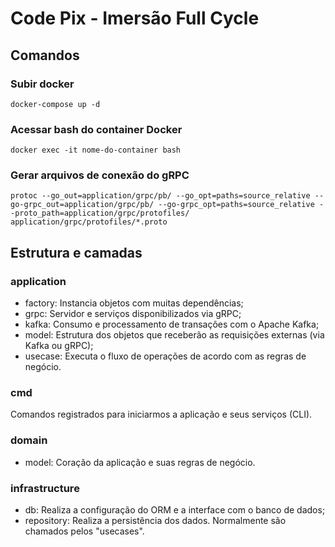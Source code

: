 # Code Pix - Imersão Full Cycle

## Comandos

### Subir docker

`docker-compose up -d`

### Acessar bash do container Docker

`docker exec -it nome-do-container bash`

### Gerar arquivos de conexão do gRPC

`protoc --go_out=application/grpc/pb/ --go_opt=paths=source_relative --go-grpc_out=application/grpc/pb/ --go-grpc_opt=paths=source_relative --proto_path=application/grpc/protofiles/ application/grpc/protofiles/*.proto`

## Estrutura e camadas

### application

- factory: Instancia objetos com muitas dependências;
- grpc: Servidor e serviços disponibilizados via gRPC;
- kafka: Consumo e processamento de transações com o Apache Kafka;
- model: Estrutura dos objetos que receberão as requisições externas (via Kafka ou gRPC);
- usecase: Executa o fluxo de operações de acordo com as regras de negócio.

### cmd

Comandos registrados para iniciarmos a aplicação e seus serviços (CLI).

### domain

- model: Coração da aplicação e suas regras de negócio.

### infrastructure

- db: Realiza a configuração do ORM e a interface com o banco de dados;
- repository: Realiza a persistência dos dados. Normalmente são chamados pelos "usecases".
